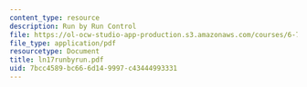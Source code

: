 ```yaml
---
content_type: resource
description: Run by Run Control
file: https://ol-ocw-studio-app-production.s3.amazonaws.com/courses/6-780-semiconductor-manufacturing-spring-2003/7bcc4589bc666d149997c43444993331_ln17runbyrun.pdf
file_type: application/pdf
resourcetype: Document
title: ln17runbyrun.pdf
uid: 7bcc4589-bc66-6d14-9997-c43444993331
---
```

